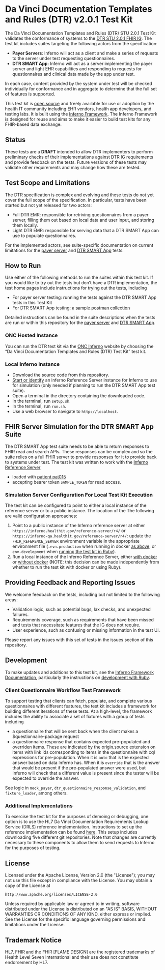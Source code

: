 # Da Vinci Documentation Templates and Rules (DTR) v2.0.1 Test Kit

The Da Vinci Documentation Templates and Rules (DTR) STU 2.0.1 Test Kit validates the 
conformance of systems to the 
[DTR STU 2.0.1 FHIR IG](https://hl7.org/fhir/us/davinci-dtr/STU2). 
The test kit includes suites targeting the following actors from the specification:

- **Payer Servers**: Inferno will act as a client and make a series of
  requests to the server under test requesting questionnaires.
- **DTR SMART App**: Inferno will act as a server implementing the 
  payer server and light EHR capabilities and responding to requests
  for questionnaires and clinical data made by the app under test.

In each case, content provided by the system under test will be checked individually
for conformance and in aggregate to determine that the full set of features is
supported.

This test kit is [open source](#license) and freely available for use or
adoption by the health IT community including EHR vendors, health app
developers, and testing labs. It is built using the [Inferno
Framework](https://inferno-framework.github.io/). The Inferno Framework is
designed for reuse and aims to make it easier to build test kits for any
FHIR-based data exchange.

## Status

These tests are a **DRAFT** intended to allow DTR implementers to perform 
preliminary checks of their implementations against DTR IG requirements and provide 
feedback on the tests. Future versions of these tests may validate other 
requirements and may change how these are tested.

## Test Scope and Limitations

The DTR specification is complex and evolving and these tests do not yet
cover the full scope of the specification. In particular, tests have been 
started but not yet released for two actors:
- Full DTR EMR: responsible for retriving questionnaires from a payer server, 
  filling them out based on local data and user input, and storing them
  locally.
- Light DTR EMR: responsible for serving data that a DTR SMART App can use to
  populate questionnaires.

For the implemented actors, see suite-specific documentation on current limitations
for the [payer server](lib/davinci_dtr_test_kit/docs/dtr_payer_server_suite_description_v201.md#limitations) and
[DTR SMART App](lib/davinci_dtr_test_kit/docs/dtr_smart_app_suite_description_v201.md#limitations)
tests.

## How to Run

Use either of the following methods to run the suites within this test kit.
If you would like to try out the tests but don’t have a DTR implementation, 
the test home pages include instructions for trying out the tests, including

- For payer server testing: running the tests against the DTR SMART App tests in this Test Kit
- For DTR SMART App testing: a [sample postman collection](config/DTR%20Test%20Kit.postman_collection.json)

Detailed instructions can be found in the suite descriptions when the tests
are run or within this repository for the 
[payer server](lib/davinci_dtr_test_kit/docs/dtr_payer_server_suite_description_v201.md#running-the-tests) and
[DTR SMART App](lib/davinci_dtr_test_kit/docs/dtr_smart_app_suite_description_v201.md#running-the-tests).

### ONC Hosted Instance

You can run the DTR test kit via the [ONC Inferno](https://inferno.healthit.gov/test-kits/davinci-dtr/) website by choosing the “Da Vinci Documentation Templates and Rules (DTR) Test Kit” test kit.

### Local Inferno Instance

- Download the source code from this repository.
- [Start or identify](#fhir-server-simulation-for-the-client-suite) 
  an Inferno Reference Server instance for Inferno to use for simulation (only needed if
  planning to run the DTR SMART App test suite).
- Open a terminal in the directory containing the downloaded code.
- In the terminal, run `setup.sh`.
- In the terminal, run `run.sh`.
- Use a web browser to navigate to `http://localhost`.

## FHIR Server Simulation for the DTR SMART App Suite

The DTR SMART App test suite needs to be able to return responses to FHIR read and search APIs.
These responses can be complex and so the suite relies on a full FHIR server to provide 
responses for it to provide back to systems under test. The test kit was written to work 
with the [Inferno Reference Server](https://github.com/inferno-framework/inferno-reference-server)

- loaded with [patient pat015](https://github.com/inferno-framework/inferno-reference-server/blob/main/resources/dtr_bundle_patient_pat015.json)
- accepting bearer token `SAMPLE_TOKEN` for read access.

### Simulation Server Configuration For Local Test Kit Execution

The test kit can be configured to point to either a local instance of the reference server or
to a public instance. The location of the The following are valid configuration approaches:

1. Point to a public instance of the Inferno reference server at either 
   `https://inferno.healthit.gov/reference-server/r4/` or
   `https://inferno-qa.healthit.gov/reference-server/r4/`: update the `FHIR_REFERENCE_SERVER`
   environment variable in the appropriate environment file (`.evn.production` when running
   in docker [as above](#local-inferno-instance), or `env.development` when 
   [running the test kit in Ruby](#development)).
2. Run a local instance of the Inferno Reference Server, either 
   [with docker](https://github.com/inferno-framework/inferno-reference-server?tab=readme-ov-file#running-with-docker) 
   or [without docker](https://github.com/inferno-framework/inferno-reference-server?tab=readme-ov-file#running-without-docker) 
   (NOTE: this decision can be made independently from whether to run the test kit with 
   docker or using Ruby).

## Providing Feedback and Reporting Issues

We welcome feedback on the tests, including but not limited to the following areas:
- Validation logic, such as potential bugs, lax checks, and unexpected failures.
- Requirements coverage, such as requirements that have been missed and tests that necessitate features that the IG does not require.
- User experience, such as confusing or missing information in the test UI.

Please report any issues with this set of tests in the issues section of this repository.

## Development

To make updates and additions to this test kit, see the 
[Inferno Framework Documentation](https://inferno-framework.github.io/docs/),
particularly the instructions on 
[development with Ruby](https://inferno-framework.github.io/docs/getting-started/#development-with-ruby).

### Client Questionnaire Workflow Test Framework

To support testing that clients can fetch, populate, and complete various questionnaires with different features, the test kit includes a framework for building different iterations of these tests. At a high-level, the framework includes the ability to associate a set of fixtures with a group of tests including
- a questionnaire that will be sent back when the client makes a $questionnaire-package request
- a questionnaire response that contains expected pre-populated and overriden items. These are indicated by the origin.source extension on items with link ids corresponding to items in the questionnaire with cql expressions for pre-population. When it is `auto` that is the expected answer based on data Inferno has. When it is `override` that is the answer that would be present if the pre-populated answer were used, but Inferno will check that a different value is present since the tester will be expected to override the answer.

See logic in `mock_payer`, `dtr_questionnaire_response_validation`, and `fixture_loader`, among others.

### Additional Implementations

To exercise the test kit for the purposes of demoing or debugging, one option is to use the HL7 Da Vinci Documentation
Requirements Lookup Service (DRLS) reference implementation. Instructions to set up the reference implementation can be
found [here](https://github.com/HL7-DaVinci/CRD/blob/master/SetupGuideForMacOS.md). This setup includes downloading five
different git repositories. Note that changes are currently necessary to these components to allow
them to send requests to Inferno for the purposes of testing.

## License

Licensed under the Apache License, Version 2.0 (the "License"); you may not use
this file except in compliance with the License. You may obtain a copy of the
License at
```
http://www.apache.org/licenses/LICENSE-2.0
```
Unless required by applicable law or agreed to in writing, software distributed
under the License is distributed on an "AS IS" BASIS, WITHOUT WARRANTIES OR
CONDITIONS OF ANY KIND, either express or implied. See the License for the
specific language governing permissions and limitations under the License.

## Trademark Notice

HL7, FHIR and the FHIR [FLAME DESIGN] are the registered trademarks of Health
Level Seven International and their use does not constitute endorsement by HL7.